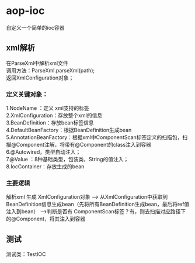 # aop-ioc
自定义一个简单的ioc容器

## xml解析
在ParseXml中解析xml文件<br>
调用方法：ParseXml.parseXml(path);<br>
返回XmlConfiguration对象；<br>
### 定义关键对象：

1.NodeName ：定义 xml支持的标签<br>
2.XmlConfiguration：存放整个xml的信息<br>
3.BeanDefinition：存放bean标签信息<br>
4.DefaultBeanFactory：根据BeanDefinition生成bean<br>
5.AnnotationBeanFactory：根据xml中ComponentScan标签定义的扫描包，扫描@Component注解，将带有@Component的class注入到容器<br>
6.@Autowired，类型自动注入；<br>
7.@Value ：8种基础类型，包装类，String的值注入；<br>
8.IocContainer：存放生成的bean<br>
### 主要逻辑

解析xml 生成 XmlConfiguration对象
--> 从XmlConfiguration中获取到BeanDefinition信息生成bean（先将所有BeanDefinition生成bean，最后将ref值注入到bean）
-->判断是否有 ComponentScan标签？有，则去扫描对应路径下的@Component，将其注入到容器

## 测试
测试类：TestIOC


